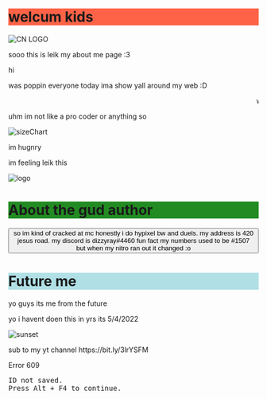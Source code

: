<div>
  <h1 style="background-color:Tomato;">welcum kids</h1>
  <img src="https://www.iliketowastemytime.com/sites/default/files/best-gifs-pt8-trippy.gif" alt="CN LOGO" />
  <p>sooo this is leik my about me page :3</p>
</div>
<div>
</html> 
</p>
</div>
<div>
<p>hi</p>
</div>  
<div>
<p>was poppin everyone today ima show yall around my web :D</p>
</div>
<div>
<p><marquee behavior="scroll"direction="left">why doesnt marquee work</marquee></p>
</div>
<div>
<p>uhm im not like a pro coder or anything so</p>
</div>
<div>
<img src="http://78.media.tumblr.com/90b3393875666be95add1201d120ccc2/tumblr_nm1rqrbUuT1qzt4vjo1_r2_500.gif" alt="sizeChart"
</div>
<div>
<p>im hugnry</p>
</div>
<div>
<p>im feeling leik this</p>
</div>
<div>
<img src="https://i.makeagif.com/media/7-25-2016/A5xTj2.gif" alt="logo"
</img>
  </div>
  <div>
    <h1 style="background-color:ForestGreen;">About the gud author</h1>
    <button onclick="setName5()">
      so im kind of cracked at mc honestly i do hypixel bw and duels. my address is 420 jesus road. my discord is dizzyray#4460 fun fact my numbers used to be #1507 but when my nitro ran out it changed :o
    </button>
    <h2 id="about kyle"
    </h2>
  </div>
  <div>
    <h1 style="background-color:PowderBlue;">Future me</h1>
  </div>
  <div>
    <p>yo guys its me from the future</p>
</div>
  <div>
    <p>yo i havent doen this in yrs its 5/4/2022</p>
    <img
    src="https://www.google.com/url?sa=i&url=https%3A%2F%2Fwww.instructables.com%2FPaint-a-Mountain-Sunset-for-Beginners%2F&psig=AOvVaw2lkJisje9blx2ZnGWlyolz&ust=1651770000100000&source=images&cd=vfe&ved=0CAkQjRxqFwoTCJDw4PWoxvcCFQAAAAAdAAAAABAD" alt="sunset"/>
  </div>
  <div>
    <p>sub to my yt channel https://bit.ly/3lrYSFM
  </div>
  <div>
    <p>Error 609</p>
    <p><samp>ID not saved.<br>Press <kbd>Alt + F4</kbd> to continue.</samp></p>
  </div>
  <div>
